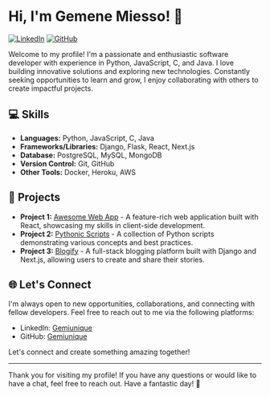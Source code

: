 <!-- Introduction -->
# Hi, I'm Gemene Miesso! 👋

[![LinkedIn](https://img.shields.io/badge/LinkedIn-Gemiunique-blue?style=flat-square&logo=linkedin&color=2867B2)](http://linkedin.com/in/Gemiunique)
[![GitHub](https://img.shields.io/badge/GitHub-Gemiunique-black?style=flat-square&logo=github&color=181717)](https://github.com/Gemiunique)

Welcome to my profile! I'm a passionate and enthusiastic software developer with experience in Python, JavaScript, C, and Java. I love building innovative solutions and exploring new technologies. Constantly seeking opportunities to learn and grow, I enjoy collaborating with others to create impactful projects.

<!-- Skills -->
## 💻 Skills

- **Languages:** Python, JavaScript, C, Java
- **Frameworks/Libraries:** Django, Flask, React, Next.js
- **Database:** PostgreSQL, MySQL, MongoDB
- **Version Control:** Git, GitHub
- **Other Tools:** Docker, Heroku, AWS

<!-- Projects -->
## 🚀 Projects

- **Project 1:** [Awesome Web App](https://github.com/Gemiunique/awesome-web-app) - A feature-rich web application built with React, showcasing my skills in client-side development.
- **Project 2:** [Pythonic Scripts](https://github.com/Gemiunique/pythonic-scripts) - A collection of Python scripts demonstrating various concepts and best practices.
- **Project 3:** [Blogify](https://github.com/Gemiunique/blogify) - A full-stack blogging platform built with Django and Next.js, allowing users to create and share their stories.

<!-- Connect -->
## 🌐 Let's Connect

I'm always open to new opportunities, collaborations, and connecting with fellow developers. Feel free to reach out to me via the following platforms:

- LinkedIn: [Gemiunique](https://www.linkedin.com/in/Gemiunique/)
- GitHub: [Gemiunique](https://github.com/Gemiunique)

Let's connect and create something amazing together!

<!-- Footer -->
***

Thank you for visiting my profile! If you have any questions or would like to have a chat, feel free to reach out. Have a fantastic day! 🌟
